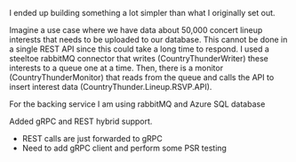 I ended up building something a lot simpler than what I originally set out. 

Imagine a use case where we have data about 50,000 concert lineup interests that needs to be uploaded to our database. This cannot be done in a single REST API since this could take a long time to respond. I used a steeltoe rabbitMQ connector that writes (CountryThunderWriter) these interests to a queue one at a time. Then, there is a monitor (CountryThunderMonitor) that reads from the queue and calls the API to insert interest data (CountryThunder.Lineup.RSVP.API).

For the backing service I am using rabbitMQ and Azure SQL database

Added gRPC and REST hybrid support.
- REST calls are just forwarded to gRPC
- Need to add gRPC client and perform some PSR testing
